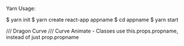 Yarn Usage: 

$ yarn init 
$ yarn create react-app appname
$ cd appname
$ yarn start

/// Dragon Curve ///
Curve Animate 
    - Classes use this.props.propname, instead of just prop.propname
